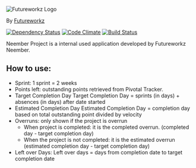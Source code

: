 ![Futureworkz Logo](http://futureworkz.com/images/logo/logo.png)

By [Futureworkz](http://futureworkz.com/)

[![Dependency Status](https://gemnasium.com/Neember/neemberproject.svg)](https://gemnasium.com/Neember/neemberproject)
[![Code Climate](https://codeclimate.com/github/Neember/neemberproject/badges/gpa.svg)](https://codeclimate.com/github/Neember/neemberproject) 
[![Build Status](https://travis-ci.org/Neember/neemberproject.svg?branch=master)](https://travis-ci.org/Neember/neemberproject)

Neember Project is a internal used application developed by Futureworkz Neember.

## How to use:

* Sprint: 1 sprint = 2 weeks
* Points left: outstanding points retrieved from Pivotal Tracker.
* Target Completion Day Target Completion Day = sprints (in days) + absences (in days) after date started
* Estimated Completion Day Estimated Completion Day = completion day based on total outstanding point divided by velocity
* Overruns: only shown if the project is overrun
  * When project is completed: it is the completed overrun. (completed day - target completion day)
  * When the project is not completed: it is the estimated overrun (estimated completion day - target completion day)
* Left over Days: Left over days = days from completion date to target completion date
